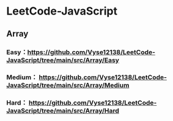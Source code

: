 # LeetCode-JavaScript

## Array

### Easy：https://github.com/Vyse12138/LeetCode-JavaScript/tree/main/src/Array/Easy

### Medium： https://github.com/Vyse12138/LeetCode-JavaScript/tree/main/src/Array/Medium

### Hard： https://github.com/Vyse12138/LeetCode-JavaScript/tree/main/src/Array/Hard
